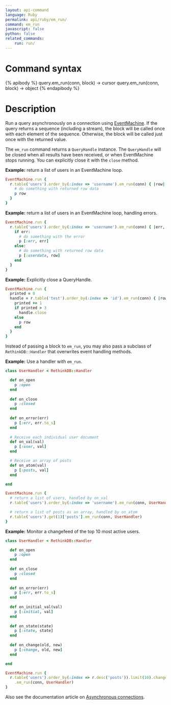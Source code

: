 ```yaml
---
layout: api-command
language: Ruby
permalink: api/ruby/em_run/
command: em_run
javascript: false
python: false
related_commands:
    run: run/
---
```


# Command syntax #

{% apibody %}
query.em_run(conn, block) &rarr; cursor
query.em_run(conn, block) &rarr; object
{% endapibody %}

# Description #

Run a query asynchronously on a connection using [EventMachine](http://rubyeventmachine.com). If the query returns a sequence (including a stream), the block will be called once with each element of the sequence. Otherwise, the block will be called just once with the returned value.

The `em_run` command returns a `QueryHandle` instance. The `QueryHandle` will be closed when all results have been received, or when EventMachine stops running. You can explicitly close it with the `close` method.

__Example:__ return a list of users in an EventMachine loop.

```rb
EventMachine.run {
  r.table('users').order_by(:index => 'username').em_run(conn) { |row|
    # do something with returned row data
    p row
  }
}
```

__Example:__ return a list of users in an EventMachine loop, handling errors.

```rb
EventMachine.run {
  r.table('users').order_by(:index => 'username').em_run(conn) { |err, row|
    if err:
      # do something with the error
      p [:err, err]
    else:
      # do something with returned row data
      p [:userdata, row]
    end
  }
}
```

__Example:__ Explicitly close a QueryHandle.

```rb
EventMachine.run {
  printed = 0
  handle = r.table('test').order_by(:index => 'id').em_run(conn) { |row|
    printed += 1
    if printed > 3
      handle.close
    else
      p row
    end
  }
}
```

Instead of passing a block to `em_run`, you may also pass a subclass of `RethinkDB::Handler` that overwrites event handling methods.

__Example:__ Use a handler with `em_run`.

```rb
class UserHandler < RethinkDB::Handler

  def on_open
    p :open
  end
  
  def on_close
    p :closed
  end
  
  def on_error(err)
    p [:err, err.to_s]
  end
  
  # Receive each individual user document
  def on_val(val)
    p [:user, val]
  end

  # Receive an array of posts
  def on_atom(val)
    p [:posts, val]
  end

end

EventMachine.run {
  # return a list of users, handled by on_val
  r.table('users').order_by(:index => 'username').em_run(conn, UserHandler)

  # return a list of posts as an array, handled by on_atom
  r.table('users').get(1)['posts'].em_run(conn, UserHandler)
}
```

__Example:__ Monitor a changefeed of the top 10 most active users.

```rb
class UserHandler < RethinkDB::Handler

  def on_open
    p :open
  end
  
  def on_close
    p :closed
  end
  
  def on_error(err)
    p [:err, err.to_s]
  end
  
  def on_initial_val(val)
    p [:initial, val]
  end
  
  def on_state(state)
    p [:state, state]
  end
  
  def on_change(old, new)
    p [:change, old, new]
  end  

end

EventMachine.run {
  r.table('users').order_by(:index => r.desc('posts')).limit(10).changes
    .em_run(conn, UserHandler)
}
```

Also see the documentation article on [Asynchronous connections][ac].

[ac]: /docs/async-connections/#ruby-with-eventmachine
